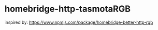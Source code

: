 # homebridge-http-tasmotaRGB

inspired by: https://www.npmjs.com/package/homebridge-better-http-rgb
